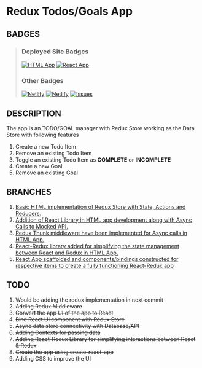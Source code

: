 # Redux Todos/Goals App

## BADGES

> ### Deployed Site Badges
>
> [![HTML App](https://img.shields.io/website?label=html%20app&logo=netlify&logoColor=green&style=for-the-badge&up_color=green&url=https%3A%2F%2Fhtml-todos.delabs.co.in)](https://html-todos.delabs.co.in)
> [![React App](https://img.shields.io/website?label=react%20app&logo=netlify&logoColor=green&style=for-the-badge&up_color=green&url=https%3A%2F%2Freact-todos.delabs.co.in)](https://react-todos.delabs.co.in)
>
> ### Other Badges
>
> [![Netlify](https://img.shields.io/netlify/c63cc15f-21b5-4818-a1d3-3cf60359b6e9?label=HTML%20APP&logo=netlify&logoColor=success&style=for-the-badge)](https://app.netlify.com/sites/html-todo-goal/deploys)
> [![Netlify](https://img.shields.io/netlify/c6f9d156-668e-4e3d-94d3-e6f42b178ee5?label=React%20APP&logo=netlify&logoColor=success&style=for-the-badge)](https://app.netlify.com/sites/react-todo-goal/deploys)
> [![Issues](https://img.shields.io/github/issues/birajpoddar/udacity-goals-todos-app?logo=github&logoColor=yellow&style=for-the-badge)](https://github.com/birajpoddar/udacity-goals-todos-app/issues)

## DESCRIPTION

The app is an TODO/GOAL manager with Redux Store working as the Data Store with following features

1. Create a new Todo Item
2. Remove an existing Todo Item
3. Toggle an existing Todo Item as **~~COMPLETE~~** or **INCOMPLETE**
4. Create a new Goal
5. Remove an existing Goal

## BRANCHES

1. [Basic HTML implementation of Redux Store with State, Actions and Reducers.](https://github.com/birajpoddar/udacity-goals-todos-app/tree/1-html-redux)
2. [Addition of React Library in HTML app development along with Async Calls to Mocked API.](https://github.com/birajpoddar/udacity-goals-todos-app/tree/2-react-redux)
3. [Redux Thunk middleware have been implemented for Async calls in HTML App.](https://github.com/birajpoddar/udacity-goals-todos-app/tree/3-react-redux-thunk)
4. [React-Redux library added for simplifying the state management between React and Redux in HTML App.](https://github.com/birajpoddar/udacity-goals-todos-app/tree/4-react-redux-binding)
5. [React App scaffolded and components/bindings constructed for respective items to create a fully functioning React-Redux app](https://github.com/birajpoddar/udacity-goals-todos-app/tree/5-react-redux-app)

## TODO

1. ~~Would be adding the redux implementation in next commit~~
2. ~~Adding Redux Middleware~~
3. ~~Convert the app UI of the app to React~~
4. ~~Bind React UI component with Redux Store~~
5. ~~Async data store connectivity with Database/API~~
6. ~~Adding Contexts for passing data~~
7. ~~Adding React-Redux Library for simplifying interactions between React & Redux~~
8. ~~Create the app using create-react-app~~
9. Adding CSS to improve the UI
